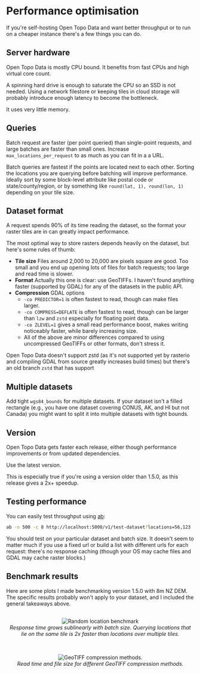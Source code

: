 # Performance optimisation

If you're self-hosting Open Topo Data and want better throughput or to run on a cheaper instance there's a few things you can do.


## Server hardware

Open Topo Data is mostly CPU bound. It benefits from fast CPUs and high virtual core count.

A spinning hard drive is enough to saturate the CPU so an SSD is not needed. Using a network filestore or keeping tiles in cloud storage will probably introduce enough latency to become the bottleneck.

It uses very little memory.



## Queries

Batch request are faster (per point queried) than single-point requests, and large batches are faster than small ones. Increase `max_locations_per_request` to as much as you can fit in a a URL.

Batch queries are fastest if the points are located next to each other. Sorting the locations you are querying before batching will improve performance. Ideally sort by some block-level attribute like postal code or state/county/region, or by something like  `round(lat, 1), round(lon, 1)` depending on your tile size.



## Dataset format

A request spends 90% of its time reading the dataset, so the format your raster tiles are in can greatly impact performance. 

The most optimal way to store rasters depends heavily on the dataset, but here's some rules of thumb:

* **Tile size** Files around 2,000 to 20,000 are pixels square are good. Too small and you end up opening lots of files for batch requests; too large and read time is slower.
* **Format** Actually this one is clear: use GeoTIFFs. I haven't found anything faster (supported by GDAL) for any of the datasets in the public API.
* **Compression** GDAL options
	* `-co PREDICTOR=1` is often fastest to read, though can make files larger.
	* `-co COMPRESS=DEFLATE` is often fastest to read, though can be larger than `lzw` and `zstd` especially for floating point data.
	* `-co ZLEVEL=1` gives a small read performance boost, makes writing noticeably faster, while barely increasing size. 
	* All of the above are minor differences compared to using uncompressed GeoTIFFs or other formats, don't stress it.


Open Topo Data doesn't support zstd (as it's not supported yet by rasterio and compiling GDAL from source greatly increases build times) but there's an old branch `zstd` that has support


## Multiple datasets

Add tight `wgs84_bounds` for multiple datasets. If your dataset isn't a filled rectangle (e.g., you have one dataset covering CONUS, AK, and HI but not Canada) you might want to split it into multiple datasets with tight bounds.


## Version

Open Topo Data gets faster each release, either though performance improvements or from updated dependencies.

Use the latest version.

This is especially true if you're using a version older than 1.5.0, as this release gives a 2x+ speedup.


## Testing performance

You can easily test throughput using [ab](https://httpd.apache.org/docs/2.4/programs/ab.html):


```bash
ab -n 500 -c 8 http://localhost:5000/v1/test-dataset?locations=56,123
```

You should test on your particular dataset and batch size. It doesn't seem to matter much if you use a fixed url or build a list with different urls for each request: there's no response caching (though your OS may cache files and GDAL may cache raster blocks.)


## Benchmark results

Here are some plots I made benchmarking version 1.5.0 with 8m NZ DEM. The specific results probably won't apply to your dataset, and I included the general takeaways above.  


<p style="text-align:center; padding: 1rem 0">
  <img src="/img/bench-random.png" alt="Random location benchmark">
  <br>
  <em>Response time grows sublinearly with batch size. Querying locations that lie on the same tile is 2x faster than locations over multiple tiles.</em>
</p>


<p style="text-align:center; padding: 1rem 0">
  <img src="/img/bench-table.png" alt="GeoTIFF compression methods.">
  <br>
  <em>Read time and file size for different GeoTIFF compression methods.</em>
</p>


